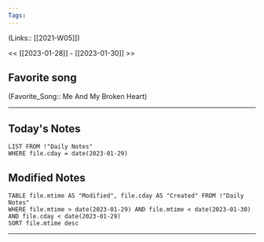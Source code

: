 ```yaml
---
Tags:
---
```

(Links:: [[2021-W05]])

<< [[2023-01-28]] - [[2023-01-30]] >>
## Favorite song
(Favorite_Song:: Me And My Broken Heart)
___
## Today's Notes
```dataview
LIST FROM !"Daily Notes"
WHERE file.cday = date(2023-01-29)
```
## Modified Notes
```dataview
TABLE file.mtime AS "Modified", file.cday AS "Created" FROM !"Daily Notes" 
WHERE file.mtime > date(2023-01-29) AND file.mtime < date(2023-01-30) AND file.cday < date(2023-01-29)
SORT file.mtime desc
```
___
